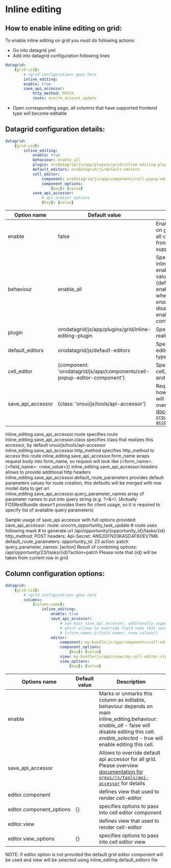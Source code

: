 # Inline editing
## How to enable inline editing on grid:
To enable inline editing on grid you must do following actions:

- Go into datagrid yml
- Add into datagrid configuration following lines
``` yml
datagrid:
    {grid-uid}:
        # <grid configuration> goes here
        inline_editing:
        enable: true
        save_api_accessor:
            http_method: PATCH
            route: orocrm_account_update
```
- Open corresponding page, all columns that have supported frontend type will become editable

## Datagrid configuration details:
``` yml
datagrid:
    {grid-uid}:
        inline_editing:
            enable: true
            behaviour: enable_all
            plugin: orodatagrid/js/app/plugins/grid/inline-editing-plugin
            default_editors: orodatagrid/js/default-editors
            cell_editor:
                component: orodatagrid/js/app/components/cell-popup-editor-component
                component_options:
                    {key}: {value}
            save_api_accessor:
                # api aceesor options
                {key}: {value}
```
Option name              | Default value | Description
-------------------------|---------------|------------
enable    | false         | Enables inline editing on grid. By default on all cells what have frontend type that support inline editing
behaviour | enable_all    | Specifies a way how inline editing will be enabled. Possible values: *enable_all* - (default). this will enable inline editing where possible. *enable_selected* - disable by default, enable only on configured cells
plugin    | orodatagrid/js/app/plugins/grid/inline-editing-plugin | Specifies plugin realization
default_editors | orodatagrid/js/default-editors | Specifies default editors for front-end types
cell_editor | {component: 'orodatagrid/js/app/components/cell-popup-editor-component'} | Specifies default cell_editor_component and their options
save_api_accessor | {class: 'oroui/js/tools/api-accessor'} | Required. Describes how update request will be sent. Please overview [documentation for `oroui/js/tools/api-accessor`](../../../../../UIBundle/Resources/doc/reference/client-side/api-accessor.md)

inline_editing.save_api_accessor.route specifies route
inline_editing.save_api_accessor.class specifies class that realizes this accessor, by default
oroui/js/tools/api-accessor
	inline_editing.save_api_accessor.http_method specifies http_method to access this route
	inline_editing.save_api_accessor.form_name wraps request body into form_name, so request will look like
					{<form_name>:{<field_name>: <new_value>}}
inline_editing.save_api_accessor.headers allows to provide additional http headers
inline_editing.save_api_accessor.default_route_parameters provides default parameters values for
route creation, this defaults will be merged with row model data to get url
inline_editing.save_api_accessor.query_parameter_names array of parameter names to put into query
string (e.g. ?<parameter-name>=<value>&<parameter-name>=<value>). (Actually
FOSRestBundle doesn’t provides them for client usage, so it is required to specify list of available query parameters)

Sample usage of save_api accessor with full options provided:
      save_api_accessor:
            route: orocrm_opportunity_task_update # route uses following mask
 					# to generate url /api/opportunity/{opportunity_id}/tasks/{id}
            http_method: POST
		headers:
    Api-Secret: ANS2DFN33KASD4F6OEV7M8
default_route_parameters:
    opportunity_id: 23
    action: patch
query_parameter_names: [action]
 Result of combining options:
/api/opportunity/23/tasks/{id}?action=patch
            Please note that {id} will be taken from current row in grid

## Column configuration options:
``` yml
datagrid:
    {grid-uid}:
        # <grid configuration> goes here
        columns:
            {column-name}:
                inline_editing:
                    enable: true
                    save_api_accessor:
                        # see main save_api_accessor, additonally supports field_name option
                        # which allows to override field name that sent to server
                        # {<form_name>:{<field_name>: <new_value>}}
                    editor:
                        component: my-bundle/js/app/components/cell-editor-component
                        component_options:
                            {key}: {value}
                        view: my-bundle/js/app/views/my-cell-editor-view
                        view_options:
                            {key}: {value}
```

Options name | Default value | Description
-------------|---------------|------------
enable | | Marks or unmarks this column as editable, behaviour depends on main inline_editing.behaviour: *enable_all* - false will disable editing this cell. *enable_selected* - true will enable editing this cell.
save_api_accessor | | Allows to override default api accessor for all grid. Please overview [documentation for `oroui/js/tools/api-accessor`](../../../../../UIBundle/Resources/doc/reference/client-side/api-accessor.md) for details
editor.component | | defines view that used to render cell-editor
editor.component_options | {} | specifies options to pass into cell editor component
editor.view | | defines view that used to render cell-editor
editor.view_options | {} | specifies options to pass into cell editor view

NOTE: if editor option is not provided the default grid editor component will be used and view will be selected using inline_editing.default_editors file
